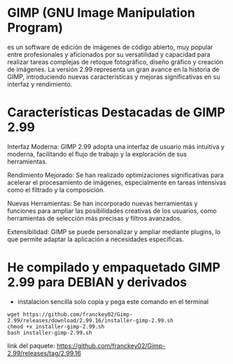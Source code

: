 #  GIMP (GNU Image Manipulation Program) 
es un software de edición de imágenes de código abierto, muy popular entre profesionales y aficionados por su versatilidad y capacidad para realizar tareas complejas de retoque fotográfico, diseño gráfico y creación de imágenes. La versión 2.99 representa un gran avance en la historia de GIMP, introduciendo nuevas características y mejoras significativas en su interfaz y rendimiento.

# Características Destacadas de GIMP 2.99
Interfaz Moderna: GIMP 2.99 adopta una interfaz de usuario más intuitiva y moderna, facilitando el flujo de trabajo y la exploración de sus herramientas.

Rendimiento Mejorado: Se han realizado optimizaciones significativas para acelerar el procesamiento de imágenes, especialmente en tareas intensivas como el filtrado y la composición.

Nuevas Herramientas: Se han incorporado nuevas herramientas y funciones para ampliar las posibilidades creativas de los usuarios, como herramientas de selección más precisas y filtros avanzados.

Extensibilidad: GIMP se puede personalizar y ampliar mediante plugins, lo que permite adaptar la aplicación a necesidades específicas.

# He compilado y empaquetado GIMP 2.99 para DEBIAN y derivados 
- instalacion sencilla solo copia y pega este comando en el terminal
```
wget https://github.com/franckey02/Gimp-2.99/releases/download/2.99.16/installer-gimp-2.99.sh
chmod +x installer-gimp-2.99.sh
bash installer-gimp-2.99.sh
```

link del paquete: https://github.com/franckey02/Gimp-2.99/releases/tag/2.99.16
